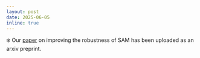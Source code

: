 ```yaml
---
layout: post
date: 2025-06-05
inline: true
---
```


❄️ Our [paper](https://arxiv.org/abs/2506.02882) on improving the robustness of SAM has been uploaded as an arxiv preprint.
